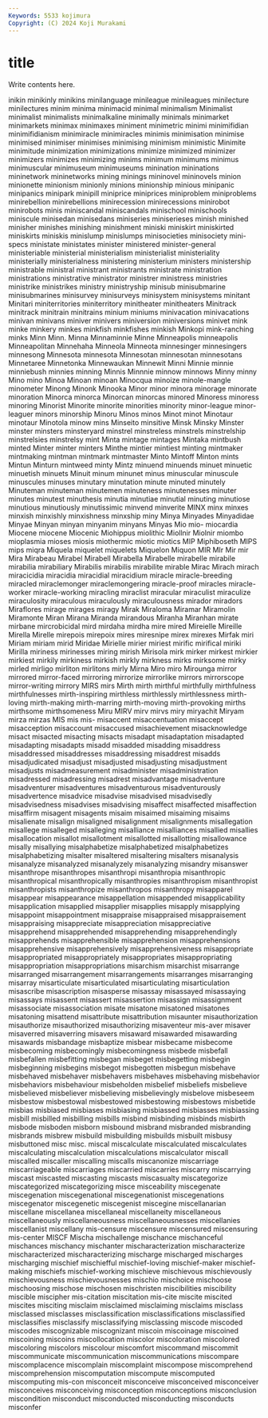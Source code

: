 ```yaml
---
Keywords: 5533 kojimura
Copyright: (C) 2024 Koji Murakami
---
```


# title

Write contents here.



inikin
minikinly minikins minilanguage minileague minileagues minilecture minilectures minim minima minimacid
minimal minimalism Minimalist minimalist minimalists minimalkaline minimally minimals minimarket minimarkets
minimax minimaxes miniment minimetric minimi minimifidian minimifidianism minimiracle minimiracles minimis
minimisation minimise minimised minimiser minimises minimising minimism minimistic Minimite minimitude
minimization minimizations minimize minimized minimizer minimizers minimizes minimizing minims minimum
minimums minimus minimuscular minimuseum minimuseums minination mininations mininetwork mininetworks mining
minings mininovel mininovels minion minionette minionism minionly minions minionship minious
minipanic minipanics minipark minipill miniprice miniprices miniproblem miniproblems minirebellion minirebellions
minirecession minirecessions minirobot minirobots minis miniscandal miniscandals minischool minischools miniscule
minisedan minisedans miniseries miniserieses minish minished minisher minishes minishing minishment
miniski miniskirt miniskirted miniskirts miniskis minislump minislumps minisocieties minisociety mini-specs
ministate ministates minister ministered minister-general ministeriable ministerial ministerialism ministerialist ministeriality
ministerially ministerialness ministering ministerium ministers ministership ministrable ministral ministrant ministrants
ministrate ministration ministrations ministrative ministrator ministrer ministress ministries ministrike ministrikes
ministry ministryship minisub minisubmarine minisubmarines minisurvey minisurveys minisystem minisystems minitant
Minitari miniterritories miniterritory minitheater minitheaters Minitrack minitrack minitrain minitrains minium
miniums minivacation minivacations minivan minivans miniver minivers miniversion miniversions minivet
mink minke minkery minkes minkfish minkfishes minkish Minkopi mink-ranching minks
Minn Minn. Minna Minnaminnie Minne Minneapolis minneapolis Minneapolitan Minnehaha Minneola
Minneota minnesinger minnesingers minnesong Minnesota minnesota Minnesotan minnesotan minnesotans Minnetaree
Minnetonka Minnewaukan Minnewit Minni Minnie minnie minniebush minnies minning Minnis
Minnnie minnow minnows Minny minny Mino mino Minoa Minoan minoan
Minocqua minoize minole-mangle minometer Minong Minonk Minooka Minor minor minora
minorage minorate minoration Minorca minorca Minorcan minorcas minored Minoress minoress
minoring Minorist Minorite minorite minorities minority minor-league minor-leaguer minors minorship
Minoru Minos minos Minot minot Minotaur minotaur Minotola minow mins
Minseito minsitive Minsk Minsky Minster minster minsters minsteryard minstrel minstreless
minstrels minstrelship minstrelsies minstrelsy mint Minta mintage mintages Mintaka mintbush
minted Minter minter minters Minthe mintier mintiest minting mintmaker mintmaking
mintman mintmark mintmaster Minto Mintoff Minton mints Mintun Minturn mintweed
minty Mintz minuend minuends minuet minuetic minuetish minuets Minuit minum
minunet minus minuscular minuscule minuscules minuses minutary minutation minute minuted
minutely Minuteman minuteman minutemen minuteness minutenesses minuter minutes minutest minuthesis
minutia minutiae minutial minuting minutiose minutious minutiously minutissimic minvend minverite
MINX minx minxes minxish minxishly minxishness minxship miny Minya Minyades
Minyadidae Minyae Minyan minyan minyanim minyans Minyas Mio mio- miocardia
Miocene miocene Miocenic Miohippus miolithic Miollnir Miolnir miombo mioplasmia mioses
miosis miothermic miotic miotics MIP Miphiboseth MIPS mips miqra Miquela
miquelet miquelets Miquelon Miquon MIR MIr Mir mir Mira Mirabeau
Mirabel Mirabell Mirabella Mirabelle mirabelle mirabile mirabilia mirabiliary Mirabilis mirabilis
mirabilite mirable Mirac Mirach mirach miracicidia miracidia miracidial miracidium miracle
miracle-breeding miracled miraclemonger miraclemongering miracle-proof miracles miracle-worker miracle-working miracling miraclist
miracular miraculist miraculize miraculosity miraculous miraculously miraculousness mirador miradors Miraflores
mirage mirages miragy Mirak Miraloma Miramar Miramolin Miramonte Miran Mirana
Miranda mirandous Miranha Miranhan mirate mirbane mircrobicidal mird mirdaha mirdha
mire mired Mireielle Mireille Mirella Mirelle mirepois mirepoix mires miresnipe
mirex mirexes Mirfak miri Miriam miriam mirid Miridae Mirielle mirier
miriest mirific mirifical miriki Mirilla miriness mirinesses miring mirish Mirisola
mirk mirker mirkest mirkier mirkiest mirkily mirkiness mirkish mirkly mirkness
mirks mirksome mirky mirled mirligo mirliton mirlitons mirly Mirna Miro
miro Mirounga mirror mirrored mirror-faced mirroring mirrorize mirrorlike mirrors mirrorscope
mirror-writing mirrory MIRS mirs Mirth mirth mirthful mirthfully mirthfulness mirthfulnesses
mirth-inspiring mirthless mirthlessly mirthlessness mirth-loving mirth-making mirth-marring mirth-moving mirth-provoking mirths
mirthsome mirthsomeness Miru MIRV mirv mirvs miry miryachit Miryam mirza
mirzas MIS mis mis- misaccent misaccentuation misaccept misacception misaccount misaccused
misachievement misacknowledge misact misacted misacting misacts misadapt misadaptation misadapted misadapting
misadapts misadd misadded misadding misaddress misaddressed misaddresses misaddressing misaddrest misadds
misadjudicated misadjust misadjusted misadjusting misadjustment misadjusts misadmeasurement misadminister misadministration misadressed
misadressing misadrest misadvantage misadventure misadventurer misadventures misadventurous misadventurously misadvertence misadvice
misadvise misadvised misadvisedly misadvisedness misadvises misadvising misaffect misaffected misaffection misaffirm
misagent misagents misaim misaimed misaiming misaims misalienate misalign misaligned misalignment
misalignments misallegation misallege misalleged misalleging misalliance misalliances misallied misallies misallocation
misallot misallotment misallotted misallotting misallowance misally misallying misalphabetize misalphabetized misalphabetizes
misalphabetizing misalter misaltered misaltering misalters misanalysis misanalyze misanalyzed misanalyzely misanalyzing
misandry misanswer misanthrope misanthropes misanthropi misanthropia misanthropic misanthropical misanthropically misanthropies
misanthropism misanthropist misanthropists misanthropize misanthropos misanthropy misapparel misappear misappearance misappellation
misappended misapplicability misapplication misapplied misapplier misapplies misapply misapplying misappoint misappointment
misappraise misappraised misappraisement misappraising misappreciate misappreciation misappreciative misapprehend misapprehended misapprehending
misapprehendingly misapprehends misapprehensible misapprehension misapprehensions misapprehensive misapprehensively misapprehensiveness misappropriate misappropriated
misappropriately misappropriates misappropriating misappropriation misappropriations misarchism misarchist misarrange misarranged misarrangement
misarrangements misarranges misarranging misarray misarticulate misarticulated misarticulating misarticulation misascribe misascription
misasperse misassay misassayed misassaying misassays misassent misassert misassertion misassign misassignment
misassociate misassociation misate misatone misatoned misatones misatoning misattend misattribute misattribution
misaunter misauthorization misauthorize misauthorized misauthorizing misaventeur mis-aver misaver misaverred misaverring
misavers misaward misawarded misawarding misawards misbandage misbaptize misbear misbecame misbecome
misbecoming misbecomingly misbecomingness misbede misbefall misbefallen misbefitting misbegan misbeget misbegetting
misbegin misbeginning misbegins misbegot misbegotten misbegun misbehave misbehaved misbehaver misbehavers
misbehaves misbehaving misbehavior misbehaviors misbehaviour misbeholden misbelief misbeliefs misbelieve misbelieved
misbeliever misbelieving misbelievingly misbelove misbeseem misbestow misbestowal misbestowed misbestowing misbestows
misbetide misbias misbiased misbiases misbiasing misbiassed misbiasses misbiassing misbill misbilled
misbilling misbills misbind misbinding misbinds misbirth misbode misboden misborn misbound
misbrand misbranded misbranding misbrands misbrew misbuild misbuilding misbuilds misbuilt misbusy
misbuttoned misc misc. miscal miscalculate miscalculated miscalculates miscalculating miscalculation miscalculations
miscalculator miscall miscalled miscaller miscalling miscalls miscanonize miscarriage miscarriageable miscarriages
miscarried miscarries miscarry miscarrying miscast miscasted miscasting miscasts miscasualty miscategorize
miscategorized miscategorizing misce misceability miscegenate miscegenation miscegenational miscegenationist miscegenations miscegenator
miscegenetic miscegenist miscegine miscellanarian miscellane miscellanea miscellaneal miscellaneity miscellaneous miscellaneously
miscellaneousness miscellaneousnesses miscellanies miscellanist miscellany mis-censure miscensure miscensured miscensuring mis-center
MISCF Mischa mischallenge mischance mischanceful mischances mischancy mischanter mischaracterization mischaracterize
mischaracterized mischaracterizing mischarge mischarged mischarges mischarging mischief mischiefful mischief-loving mischief-maker
mischief-making mischiefs mischief-working mischieve mischievous mischievously mischievousness mischievousnesses mischio mischoice
mischoose mischoosing mischose mischosen mischristen miscibilities miscibility miscible miscipher mis-citation
miscitation mis-cite miscite miscited miscites misciting misclaim misclaimed misclaiming misclaims
misclass misclassed misclasses misclassification misclassifications misclassified misclassifies misclassify misclassifying misclassing
miscode miscoded miscodes miscognizable miscognizant miscoin miscoinage miscoined miscoining miscoins
miscollocation miscolor miscoloration miscolored miscoloring miscolors miscolour miscomfort miscommand miscommit
miscommunicate miscommunication miscommunications miscompare miscomplacence miscomplain miscomplaint miscompose miscomprehend miscomprehension
miscomputation miscompute miscomputed miscomputing mis-con misconceit misconceive misconceived misconceiver misconceives
misconceiving misconception misconceptions misconclusion miscondition misconduct misconducted misconducting misconducts misconfer
